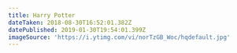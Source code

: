```yaml
---
title: Harry Potter
dateTaken: 2018-08-30T16:52:01.382Z
datePublished: 2019-01-30T19:54:01.399Z
imageSource: 'https://i.ytimg.com/vi/norTzGB_Woc/hqdefault.jpg'
---
```


